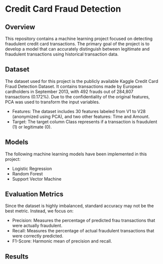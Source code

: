
# Credit Card Fraud Detection

## Overview

This repository contains a machine learning project focused on detecting fraudulent credit card transactions. The primary goal of the project is to develop a model that can accurately distinguish between legitimate and fraudulent transactions using historical transaction data.

## Dataset

The dataset used for this project is the publicly available Kaggle Credit Card Fraud Detection Dataset. It contains transactions made by European cardholders in September 2013, with 492 frauds out of 284,807 transactions (0.172%). Due to the confidentiality of the original features, PCA was used to transform the input variables.

- Features: The dataset includes 30 features labeled from V1 to V28 (anonymized using PCA), and two other features: Time and Amount.
- Target: The target column Class represents if a transaction is fraudulent (1) or legitimate (0).

## Models

The following machine learning models have been implemented in this project:
- Logistic Regression
- Random Forest
- Support Vector Machine

## Evaluation Metrics

Since the dataset is highly imbalanced, standard accuracy may not be the best metric. Instead, we focus on:
- Precision: Measures the percentage of predicted frau transactions that were actually fraudulent.
- Recall: Measures the percentage of actual fraudulent transactions that were correctly predicted.
- F1-Score: Harmonic mean of precision and recall.

## Results

